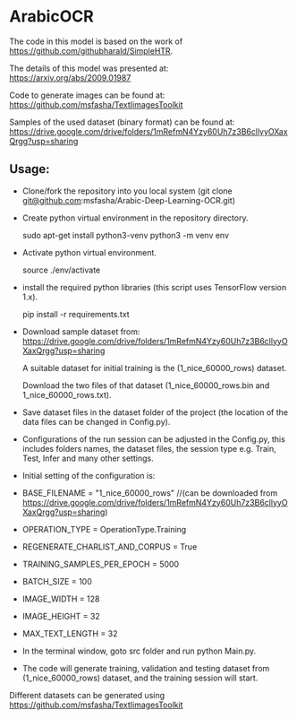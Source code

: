 # ArabicOCR

The code in this model is based on the work of https://github.com/githubharald/SimpleHTR.

The details of this model was presented at:
https://arxiv.org/abs/2009.01987

Code to generate images can be found at:
https://github.com/msfasha/TextIimagesToolkit

Samples of the used dataset (binary format) can be found at: https://drive.google.com/drive/folders/1mRefmN4Yzy60Uh7z3B6cllyyOXaxQrgg?usp=sharing

## Usage:

- Clone/fork the repository into you local system (git clone git@github.com:msfasha/Arabic-Deep-Learning-OCR.git)
- Create python virtual environment in the repository directory.

  sudo apt-get install python3-venv
  python3 -m venv env

- Activate python virtual environment.

  source ./env/activate

- install the required python libraries (this script uses TensorFlow version 1.x).

  pip install -r requirements.txt

- Download sample dataset from:
  https://drive.google.com/drive/folders/1mRefmN4Yzy60Uh7z3B6cllyyOXaxQrgg?usp=sharing

  A suitable dataset for initial training is the (1_nice_60000_rows) dataset.

  Download the two files of that dataset (1_nice_60000_rows.bin and 1_nice_60000_rows.txt).

- Save dataset files in the dataset folder of the project (the location of the data files can be changed in Config.py).

- Configurations of the run session can be adjusted in the Config.py, this includes folders names, the dataset files, the session type e.g. Train, Test, Infer and many other settings.

- Initial setting of the configuration is:

- BASE_FILENAME = "1_nice_60000_rows" //(can be downloaded from https://drive.google.com/drive/folders/1mRefmN4Yzy60Uh7z3B6cllyyOXaxQrgg?usp=sharing)
- OPERATION_TYPE = OperationType.Training
- REGENERATE_CHARLIST_AND_CORPUS = True
- TRAINING_SAMPLES_PER_EPOCH = 5000
- BATCH_SIZE = 100
- IMAGE_WIDTH = 128
- IMAGE_HEIGHT = 32
- MAX_TEXT_LENGTH = 32

- In the terminal window, goto src folder and run python Main.py.
- The code will generate training, validation and testing dataset from (1_nice_60000_rows) dataset, and the training session will start.

Different datasets can be generated using https://github.com/msfasha/TextIimagesToolkit
